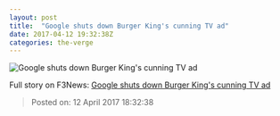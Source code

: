 ```yaml
---
layout: post
title:  "Google shuts down Burger King's cunning TV ad"
date: 2017-04-12 19:32:38Z
categories: the-verge
---
```


![Google shuts down Burger King's cunning TV ad](https://cdn0.vox-cdn.com/thumbor/v6Q3yrkhVXc6Wf4z6_BGZtv7NA4=/7x0:715x398/1600x900/cdn0.vox-cdn.com/uploads/chorus_image/image/54220837/Screen_Shot_2017_04_12_at_3.24.13_PM.0.png)




Full story on F3News: [Google shuts down Burger King's cunning TV ad](http://www.f3nws.com/n/yFyUJJ)

> Posted on: 12 April 2017 18:32:38
